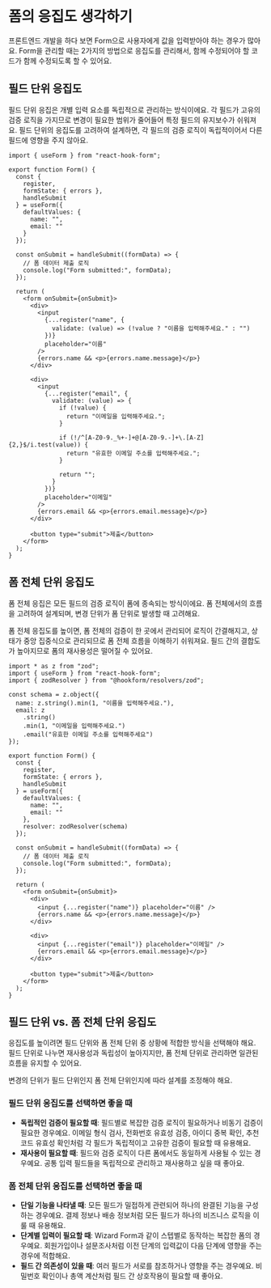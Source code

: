 # 폼의 응집도 생각하기

<div style="margin-top: 16px">
<Badge type="info" text="응집도" />
</div>

프론트엔드 개발을 하다 보면 Form으로 사용자에게 값을 입력받아야 하는 경우가 많아요.
Form을 관리할 때는 2가지의 방법으로 응집도를 관리해서, 함께 수정되어야 할 코드가 함께 수정되도록 할 수 있어요.

## 필드 단위 응집도

필드 단위 응집은 개별 입력 요소를 독립적으로 관리하는 방식이에요.
각 필드가 고유의 검증 로직을 가지므로 변경이 필요한 범위가 줄어들어 특정 필드의 유지보수가 쉬워져요.
필드 단위의 응집도를 고려하여 설계하면, 각 필드의 검증 로직이 독립적이어서 다른 필드에 영향을 주지 않아요.

```tsx
import { useForm } from "react-hook-form";

export function Form() {
  const {
    register,
    formState: { errors },
    handleSubmit
  } = useForm({
    defaultValues: {
      name: "",
      email: ""
    }
  });

  const onSubmit = handleSubmit((formData) => {
    // 폼 데이터 제출 로직
    console.log("Form submitted:", formData);
  });

  return (
    <form onSubmit={onSubmit}>
      <div>
        <input
          {...register("name", {
            validate: (value) => (!value ? "이름을 입력해주세요." : "")
          })}
          placeholder="이름"
        />
        {errors.name && <p>{errors.name.message}</p>}
      </div>

      <div>
        <input
          {...register("email", {
            validate: (value) => {
              if (!value) {
                return "이메일을 입력해주세요.";
              }

              if (!/^[A-Z0-9._%+-]+@[A-Z0-9.-]+\.[A-Z]{2,}$/i.test(value)) {
                return "유효한 이메일 주소를 입력해주세요.";
              }

              return "";
            }
          })}
          placeholder="이메일"
        />
        {errors.email && <p>{errors.email.message}</p>}
      </div>

      <button type="submit">제출</button>
    </form>
  );
}
```

## 폼 전체 단위 응집도

폼 전체 응집은 모든 필드의 검증 로직이 폼에 종속되는 방식이에요. 폼 전체에서의 흐름을 고려하여 설계되며, 변경 단위가 폼 단위로 발생할 때 고려해요.

폼 전체 응집도를 높이면, 폼 전체의 검증이 한 곳에서 관리되어 로직이 간결해지고, 상태가 중앙 집중식으로 관리되므로 폼 전체 흐름을 이해하기 쉬워져요. 필드 간의 결합도가 높아지므로 폼의 재사용성은 떨어질 수 있어요.

```tsx
import * as z from "zod";
import { useForm } from "react-hook-form";
import { zodResolver } from "@hookform/resolvers/zod";

const schema = z.object({
  name: z.string().min(1, "이름을 입력해주세요."),
  email: z
    .string()
    .min(1, "이메일을 입력해주세요.")
    .email("유효한 이메일 주소를 입력해주세요")
});

export function Form() {
  const {
    register,
    formState: { errors },
    handleSubmit
  } = useForm({
    defaultValues: {
      name: "",
      email: ""
    },
    resolver: zodResolver(schema)
  });

  const onSubmit = handleSubmit((formData) => {
    // 폼 데이터 제출 로직
    console.log("Form submitted:", formData);
  });

  return (
    <form onSubmit={onSubmit}>
      <div>
        <input {...register("name")} placeholder="이름" />
        {errors.name && <p>{errors.name.message}</p>}
      </div>

      <div>
        <input {...register("email")} placeholder="이메일" />
        {errors.email && <p>{errors.email.message}</p>}
      </div>

      <button type="submit">제출</button>
    </form>
  );
}
```

## 필드 단위 vs. 폼 전체 단위 응집도

응집도를 높이려면 필드 단위와 폼 전체 단위 중 상황에 적합한 방식을 선택해야 해요.
필드 단위로 나누면 재사용성과 독립성이 높아지지만, 폼 전체 단위로 관리하면 일관된 흐름을 유지할 수 있어요.

변경의 단위가 필드 단위인지 폼 전체 단위인지에 따라 설계를 조정해야 해요.

### 필드 단위 응집도를 선택하면 좋을 때

- **독립적인 검증이 필요할 때**: 필드별로 복잡한 검증 로직이 필요하거나 비동기 검증이 필요한 경우예요. 이메일 형식 검사, 전화번호 유효성 검증, 아이디 중복 확인, 추천 코드 유효성 확인처럼 각 필드가 독립적이고 고유한 검증이 필요할 때 유용해요.
- **재사용이 필요할 때**: 필드와 검증 로직이 다른 폼에서도 동일하게 사용될 수 있는 경우예요. 공통 입력 필드들을 독립적으로 관리하고 재사용하고 싶을 때 좋아요.

### 폼 전체 단위 응집도를 선택하면 좋을 때

- **단일 기능을 나타낼 때**: 모든 필드가 밀접하게 관련되어 하나의 완결된 기능을 구성하는 경우예요. 결제 정보나 배송 정보처럼 모든 필드가 하나의 비즈니스 로직을 이룰 때 유용해요.
- **단계별 입력이 필요할 때**: Wizard Form과 같이 스텝별로 동작하는 복잡한 폼의 경우예요. 회원가입이나 설문조사처럼 이전 단계의 입력값이 다음 단계에 영향을 주는 경우에 적합해요.
- **필드 간 의존성이 있을 때**: 여러 필드가 서로를 참조하거나 영향을 주는 경우예요. 비밀번호 확인이나 총액 계산처럼 필드 간 상호작용이 필요할 때 좋아요.
